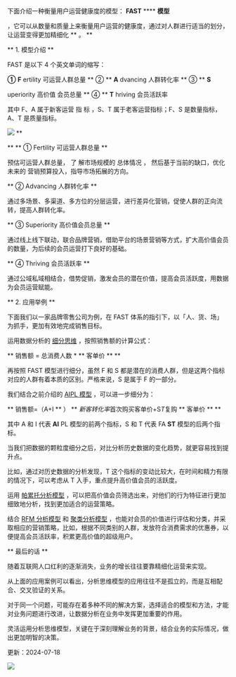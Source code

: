 下面介绍一种衡量用户运营健康度的模型： **FAST** **** **模型**

，它可以从数量和质量上来衡量用户运营的健康度，通过对人群进行适当的划分，让运营变得更加精细化  ** 。  **

  

** 1\. 模型介绍  **  

FAST 是以下 4 个英文单词的缩写：  

**①** **F** ertility 可运营人群总量  ** ②  ** **A** dvancing 人群转化率  ** ③  ** **S**

uperiority  高价值  会员总量  ** ④  ** **T** hriving 会员活跃率  

其中 F、A 属于新客运营  指  标  ，S、T 属于老客运营指标；F、S 是数量指标，A、T 是质量指标。  

  

  

![](https://mmbiz.qpic.cn/mmbiz_png/giaycic3UNwo0sVLjXJE4jXRD1Q9ReJsNfiaROE3BMiaMOK6el5q0E6qaror1oibs2dbdBYD2o3Aka0ttFm8ibJTJUhg/640?wx_fmt=png) **  

** ** ① Fertility 可运营人群总量  **  

预估可运营人群总量，  了  解市场规模的  总体情况  ，  然后基于当前的缺口，优化  未来的  营销预算投入，指导市场拓展的方向。  

  

** ② Advancing 人群转化率  **  

通过多场景、多渠道、多方位的分层运营，进行差异化营销，促使人群的正向流转，提高人群转化率。  

** ③ Superiority 高价值会员总量  **  

通过线上线下联动，联合品牌营销，借助平台的场景营销等方式，扩大高价值会员的数量，为后续的会员运营打下良好的基础。  

** ④ Thriving 会员活跃率  **  

通过公域私域相结合，借势促销，激发会员的潜在价值，提高会员活跃度，用数据为会员运营赋能。  

** 2\. 应用举例  **  

下面我们以一家品牌零售公司为例，在 FAST 体系的指引下，以「人、货、场」为抓手，更加有效地完成销售目标。  

运用数据分析的 [细分思维](http://mp.weixin.qq.com/s?__biz=MzA4ODE2OTIxMw==&mid=2653476217&idx=1&sn=34d80b50dc3585c82ca6f4917c96f7f0&chksm=8bf23aebbc85b3fdc79474dc9a0ee5fed45a8a98f15ac1a9e9f9ffa5332f3dfbe49bc3415fdb&scene=21#wechat_redirect) ，按照销售额的计算公式：  

  

** 销售额 = 总消费人数 * ** 客单价  ** **  

  

再按照 FAST 模型进行细分，虽然 F 和 S 都是潜在的消费人群，但是这两个指标对应的人群有着本质的区别。严格来说，S 是属于 F 的一部分。  

  

我们结合之前介绍的 [AIPL 模型](http://mp.weixin.qq.com/s?__biz=MzA4ODE2OTIxMw==&mid=2653480496&idx=1&sn=75d62d674c81666d6dacb1e7e36cdf16&chksm=8bf209a2bc8580b43019767334a864f6c8244a45052228322757fb20a17ee7e3ec3d14c7868a&scene=21#wechat_redirect) ，可以进一步细分为：  

  

** 销售额=（A+I ** ）  ** *新客转化率*首次购买客单价+S*T*复购 ** 客单价  ** **  

其中 A 和 I 代表 **AI** PL 模型的前两个指标，S 和 T 代表 FA **ST** 模型的后两个指标。  

当我们把数据的颗粒度细分之后，对比分析历史数据的变化趋势，就更容易找到提升点。  

  

比如，通过对历史数据的分析发现，T 这个指标的变动比较大，在时间和精力有限的情况下，可以考虑从 T 入手，重点提升高价值会员的活跃度。  

  

运用 [帕累托分析模型](http://mp.weixin.qq.com/s?__biz=MzA4ODE2OTIxMw==&mid=2653477874&idx=1&sn=cffe7167aa2a92a46a3fb26147cb5bde&chksm=8bf23460bc85bd76e93a88a349571f0ba7ed9c9ea3594f63bdc9eef7059bf24708f132934d5b&scene=21#wechat_redirect) ，可以把高价值会员筛选出来，对他们的行为特征进行更加细致地分析，找到更加适合的运营策略。  

  

结合 [RFM 分析模型](http://mp.weixin.qq.com/s?__biz=MzA4ODE2OTIxMw==&mid=2653477360&idx=1&sn=be2c4457318600fd9b5702c061c63672&chksm=8bf23662bc85bf74762ea1476323160388ec0ee56df605c39c39f62448e52a8d6429e402ce58&scene=21#wechat_redirect) 和 [聚类分析模型](http://mp.weixin.qq.com/s?__biz=MzA4ODE2OTIxMw==&mid=2653477838&idx=1&sn=4064489391aeaef9de2c3b69af564e68&chksm=8bf2345cbc85bd4a23e8aaf635bccdcca041447aee666e25259abfaf7a7a937c744e6be4aa9c&scene=21#wechat_redirect) ，也能对会员的价值进行评估和分类，并采取相应的营销策略，比如，根据不同类别的人群，发放符合消费需求的优惠券，以便提高会员活跃率，积累更高价值的超级用户。  

** 最后的话  **  

随着互联网人口红利的逐渐消失，业务的增长往往要靠精细化运营来实现。  

从上面的应用案例可以看出，分析思维模型的应用往往不是孤立的，而是互相配合、交叉验证的关系。  

对于同一个问题，可能存在着多种不同的解决方案，选择适合的模型和方法，才能对业务问题进行改进，让数据分析在业务中发挥更加重要的作用。  

  

灵活运用分析思维模型，关键在于深刻理解业务的背景，结合业务的实际情况，做出更加明智的决策。 

更新：2024-07-18

![](https://visitor-badge.laobi.icu/badge?page_id=sjhfx.linji&left_text=PageViews&right_color=%2300589F)